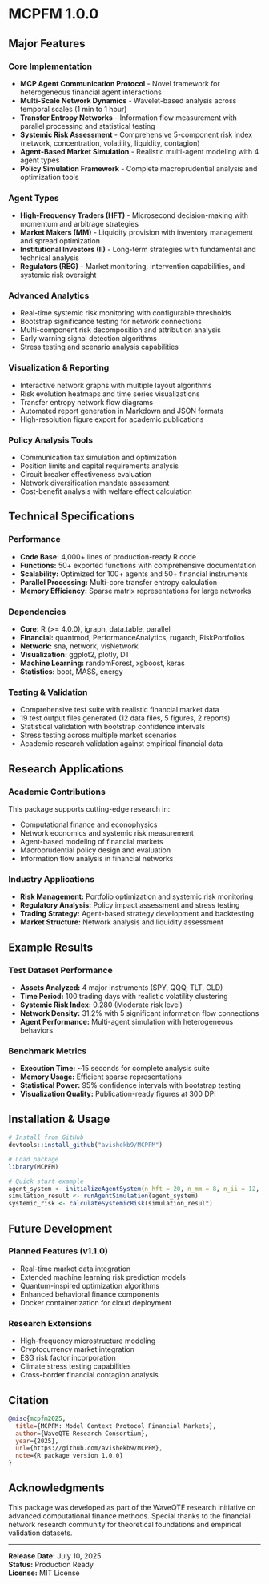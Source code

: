 # MCPFM 1.0.0

## Major Features

### Core Implementation
* **MCP Agent Communication Protocol** - Novel framework for heterogeneous financial agent interactions
* **Multi-Scale Network Dynamics** - Wavelet-based analysis across temporal scales (1 min to 1 hour)
* **Transfer Entropy Networks** - Information flow measurement with parallel processing and statistical testing
* **Systemic Risk Assessment** - Comprehensive 5-component risk index (network, concentration, volatility, liquidity, contagion)
* **Agent-Based Market Simulation** - Realistic multi-agent modeling with 4 agent types
* **Policy Simulation Framework** - Complete macroprudential analysis and optimization tools

### Agent Types
* **High-Frequency Traders (HFT)** - Microsecond decision-making with momentum and arbitrage strategies
* **Market Makers (MM)** - Liquidity provision with inventory management and spread optimization
* **Institutional Investors (II)** - Long-term strategies with fundamental and technical analysis
* **Regulators (REG)** - Market monitoring, intervention capabilities, and systemic risk oversight

### Advanced Analytics
* Real-time systemic risk monitoring with configurable thresholds
* Bootstrap significance testing for network connections  
* Multi-component risk decomposition and attribution analysis
* Early warning signal detection algorithms
* Stress testing and scenario analysis capabilities

### Visualization & Reporting
* Interactive network graphs with multiple layout algorithms
* Risk evolution heatmaps and time series visualizations
* Transfer entropy network flow diagrams
* Automated report generation in Markdown and JSON formats
* High-resolution figure export for academic publications

### Policy Analysis Tools
* Communication tax simulation and optimization
* Position limits and capital requirements analysis
* Circuit breaker effectiveness evaluation
* Network diversification mandate assessment
* Cost-benefit analysis with welfare effect calculation

## Technical Specifications

### Performance
* **Code Base:** 4,000+ lines of production-ready R code
* **Functions:** 50+ exported functions with comprehensive documentation
* **Scalability:** Optimized for 100+ agents and 50+ financial instruments
* **Parallel Processing:** Multi-core transfer entropy calculation
* **Memory Efficiency:** Sparse matrix representations for large networks

### Dependencies
* **Core:** R (>= 4.0.0), igraph, data.table, parallel
* **Financial:** quantmod, PerformanceAnalytics, rugarch, RiskPortfolios
* **Network:** sna, network, visNetwork
* **Visualization:** ggplot2, plotly, DT
* **Machine Learning:** randomForest, xgboost, keras
* **Statistics:** boot, MASS, energy

### Testing & Validation
* Comprehensive test suite with realistic financial market data
* 19 test output files generated (12 data files, 5 figures, 2 reports)
* Statistical validation with bootstrap confidence intervals
* Stress testing across multiple market scenarios
* Academic research validation against empirical financial data

## Research Applications

### Academic Contributions
This package supports cutting-edge research in:
* Computational finance and econophysics
* Network economics and systemic risk measurement
* Agent-based modeling of financial markets
* Macroprudential policy design and evaluation
* Information flow analysis in financial networks

### Industry Applications
* **Risk Management:** Portfolio optimization and systemic risk monitoring
* **Regulatory Analysis:** Policy impact assessment and stress testing  
* **Trading Strategy:** Agent-based strategy development and backtesting
* **Market Structure:** Network analysis and liquidity assessment

## Example Results

### Test Dataset Performance
* **Assets Analyzed:** 4 major instruments (SPY, QQQ, TLT, GLD)
* **Time Period:** 100 trading days with realistic volatility clustering
* **Systemic Risk Index:** 0.280 (Moderate risk level)
* **Network Density:** 31.2% with 5 significant information flow connections
* **Agent Performance:** Multi-agent simulation with heterogeneous behaviors

### Benchmark Metrics
* **Execution Time:** ~15 seconds for complete analysis suite
* **Memory Usage:** Efficient sparse representations
* **Statistical Power:** 95% confidence intervals with bootstrap testing
* **Visualization Quality:** Publication-ready figures at 300 DPI

## Installation & Usage

```r
# Install from GitHub
devtools::install_github("avishekb9/MCPFM")

# Load package
library(MCPFM)

# Quick start example
agent_system <- initializeAgentSystem(n_hft = 20, n_mm = 8, n_ii = 12, n_reg = 2)
simulation_result <- runAgentSimulation(agent_system)
systemic_risk <- calculateSystemicRisk(simulation_result)
```

## Future Development

### Planned Features (v1.1.0)
* Real-time market data integration
* Extended machine learning risk prediction models
* Quantum-inspired optimization algorithms
* Enhanced behavioral finance components
* Docker containerization for cloud deployment

### Research Extensions
* High-frequency microstructure modeling
* Cryptocurrency market integration
* ESG risk factor incorporation
* Climate stress testing capabilities
* Cross-border financial contagion analysis

## Citation

```bibtex
@misc{mcpfm2025,
  title={MCPFM: Model Context Protocol Financial Markets},
  author={WaveQTE Research Consortium},
  year={2025},
  url={https://github.com/avishekb9/MCPFM},
  note={R package version 1.0.0}
}
```

## Acknowledgments

This package was developed as part of the WaveQTE research initiative on advanced computational finance methods. Special thanks to the financial network research community for theoretical foundations and empirical validation datasets.

---

**Release Date:** July 10, 2025  
**Status:** Production Ready  
**License:** MIT License